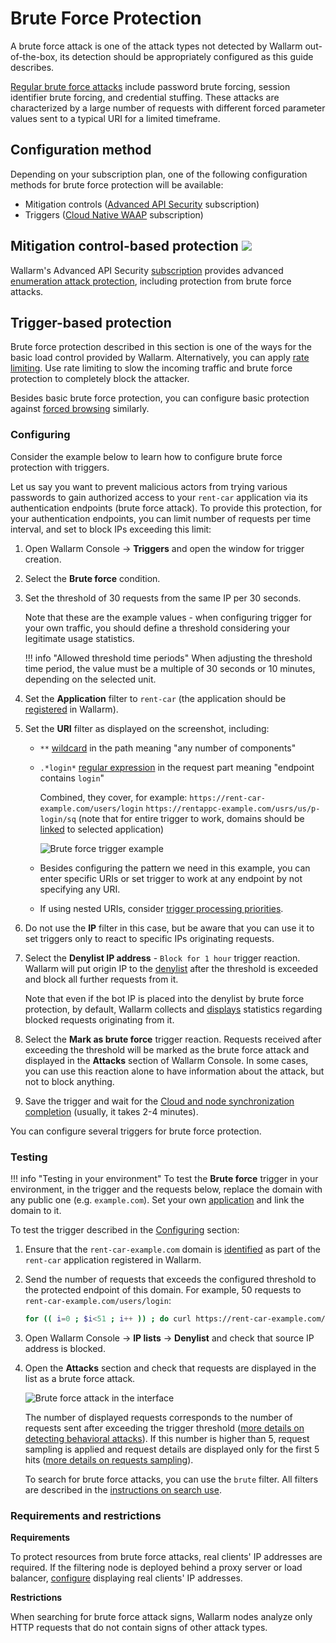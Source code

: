 # Brute Force Protection

A brute force attack is one of the attack types not detected by Wallarm out-of-the-box, its detection should be appropriately configured as this guide describes.

[Regular brute force attacks](../../attacks-vulns-list.md#brute-force-attack) include password brute forcing, session identifier brute forcing, and credential stuffing. These attacks are characterized by a large number of requests with different forced parameter values sent to a typical URI for a limited timeframe.

## Configuration method

Depending on your subscription plan, one of the following configuration methods for brute force protection will be available:

* Mitigation controls ([Advanced API Security](../about-wallarm/subscription-plans.md#waap-and-advanced-api-security) subscription)
* Triggers ([Cloud Native WAAP](../about-wallarm/subscription-plans.md#waap-and-advanced-api-security) subscription)

## Mitigation control-based protection <a href="../../../about-wallarm/subscription-plans/#waap-and-advanced-api-security"><img src="../../../images/api-security-tag.svg" style="border: none;"></a>

Wallarm's Advanced API Security [subscription](../../about-wallarm/subscription-plans.md#waap-and-advanced-api-security) provides advanced [enumeration attack protection](../../api-protection/enumeration-attack-protection.md), including protection from brute force attacks.

## Trigger-based protection

Brute force protection described in this section is one of the ways for the basic load control provided by Wallarm. Alternatively, you can apply [rate limiting](../../user-guides/rules/rate-limiting.md). Use rate limiting to slow the incoming traffic and brute force protection to completely block the attacker.

Besides basic brute force protection, you can configure basic protection against [forced browsing](protecting-against-forcedbrowsing.md) similarly.

### Configuring

Consider the example below to learn how to configure brute force protection with triggers.

Let us say you want to prevent malicious actors from trying various passwords to gain authorized access to your `rent-car` application via its authentication endpoints (brute force attack). To provide this protection, for your authentication endpoints, you can limit number of requests per time interval, and set to block IPs exceeding this limit:

1. Open Wallarm Console → **Triggers** and open the window for trigger creation.
1. Select the **Brute force** condition.
1. Set the threshold of 30 requests from the same IP per 30 seconds.

    Note that these are the example values - when configuring trigger for your own traffic, you should define a threshold considering your legitimate usage statistics.
    
    !!! info "Allowed threshold time periods"
        When adjusting the threshold time period, the value must be a multiple of 30 seconds or 10 minutes, depending on the selected unit.

1. Set the **Application** filter to `rent-car` (the application should be [registered](../../user-guides/settings/applications.md) in Wallarm).
1. Set the **URI** filter as displayed on the screenshot, including:

    * `**` [wildcard](../../user-guides/rules/rules.md#using-wildcards) in the path meaning "any number of components"
    * `.*login*` [regular expression](../../user-guides/rules/rules.md#condition-type-regex) in the request part meaning "endpoint contains `login`"

        Combined, they cover, for example:
        `https://rent-car-example.com/users/login`
        `https://rentappc-example.com/usrs/us/p-login/sq`
        (note that for entire trigger to work, domains should be [linked](../../user-guides/settings/applications.md#automatic-application-identification) to selected application)

        ![Brute force trigger example](../../images/user-guides/triggers/trigger-example6-4.8.png)
    
    * Besides configuring the pattern we need in this example, you can enter specific URIs or set trigger to work at any endpoint by not specifying any URI.
    * If using nested URIs, consider [trigger processing priorities](../../user-guides/triggers/triggers.md#trigger-processing-priorities).

1. Do not use the **IP** filter in this case, but be aware that you can use it to set triggers only to react to specific IPs originating requests.
1. Select the **Denylist IP address** - `Block for 1 hour` trigger reaction. Wallarm will put origin IP to the [denylist](../../user-guides/ip-lists/overview.md) after the threshold is exceeded and block all further requests from it.

    Note that even if the bot IP is placed into the denylist by brute force protection, by default, Wallarm collects and [displays](../../user-guides/ip-lists/overview.md#requests-from-denylisted-ips) statistics regarding blocked requests originating from it.

1. Select the **Mark as brute force** trigger reaction. Requests received after exceeding the threshold will be marked as the brute force attack and displayed in the **Attacks** section of Wallarm Console. In some cases, you can use this reaction alone to have information about the attack, but not to block anything.
1. Save the trigger and wait for the [Cloud and node synchronization completion](../configure-cloud-node-synchronization-en.md) (usually, it takes 2-4 minutes).

You can configure several triggers for brute force protection.

### Testing

!!! info "Testing in your environment"
    To test the **Brute force** trigger in your environment, in the trigger and the requests below, replace the domain with any public one (e.g. `example.com`). Set your own [application](../../user-guides/settings/applications.md) and link the domain to it.

To test the trigger described in the [Configuring](#configuring) section:

1. Ensure that the `rent-car-example.com` domain is [identified](../../user-guides/settings/applications.md#automatic-application-identification) as part of the `rent-car` application registered in Wallarm.
1. Send the number of requests that exceeds the configured threshold to the protected endpoint of this domain. For example, 50 requests to `rent-car-example.com/users/login`:

    ```bash
    for (( i=0 ; $i<51 ; i++ )) ; do curl https://rent-car-example.com/users/login ; done
    ```
1. Open Wallarm Console → **IP lists** → **Denylist** and check that source IP address is blocked.
1. Open the **Attacks** section and check that requests are displayed in the list as a brute force attack.

    ![Brute force attack in the interface](../../images/user-guides/events/brute-force-attack.png)

    The number of displayed requests corresponds to the number of requests sent after exceeding the trigger threshold ([more details on detecting behavioral attacks](../../attacks-vulns-list.md#attack-types)). If this number is higher than 5, request sampling is applied and request details are displayed only for the first 5 hits ([more details on requests sampling](../../user-guides/events/grouping-sampling.md#sampling-of-hits)).

    To search for brute force attacks, you can use the `brute` filter. All filters are described in the [instructions on search use](../../user-guides/search-and-filters/use-search.md).

### Requirements and restrictions

**Requirements**

To protect resources from brute force attacks, real clients' IP addresses are required. If the filtering node is deployed behind a proxy server or load balancer, [configure](../using-proxy-or-balancer-en.md) displaying real clients' IP addresses.

**Restrictions**

When searching for brute force attack signs, Wallarm nodes analyze only HTTP requests that do not contain signs of other attack types.
